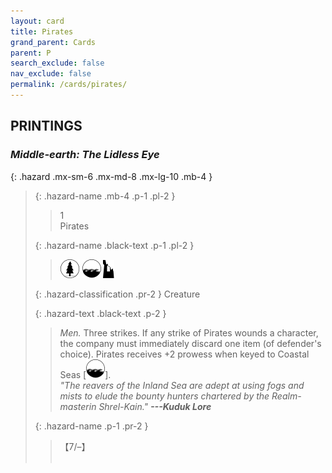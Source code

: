 ```yaml
---
layout: card
title: Pirates
grand_parent: Cards
parent: P
search_exclude: false
nav_exclude: false
permalink: /cards/pirates/
---
```


## PRINTINGS


### _Middle-earth: The Lidless Eye_

{: .hazard .mx-sm-6 .mx-md-8 .mx-lg-10 .mb-4 }
> {: .hazard-name .mb-4 .p-1 .pl-2 }
> > <div class="hazard-mp">1</div>
> > <div class="card-name">Pirates</div>
>
> {: .hazard-name .black-text .p-1 .pl-2 }
> > ![](/assets/images/wilderness.svg) ![](/assets/images/coastalsea.svg) ![](/assets/images/ruinlair.svg)
>
> {: .hazard-classification .pr-2 }
> Creature
>
> {: .hazard-text .black-text .p-2 }
> > _Men._ Three strikes. If any strike of Pirates wounds a character, the company must immediately discard one item (of defender's choice). Pirates receives +2 prowess when keyed to Coastal Seas \[![](/assets/images/coastalsea.svg)]. <br>_"The reavers of the Inland Sea are adept at using fogs and mists to elude the bounty hunters chartered by the Realm-masterin Shrel-Kain."_ ***---&#65279;Kuduk Lore*** 
>
> {: .hazard-name .p-1 .pr-2 }
> > <div class="card-shield">【7/&ndash;】</div>
> > <div class="card-corruption">&nbsp;</div>
